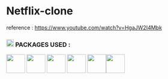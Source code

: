 # Netflix-clone
reference : https://www.youtube.com/watch?v=HgaJW2I4Mbk
 
### <img src='https://res.cloudinary.com/apideck/image/upload/v1612642016/icons/openai-api-node-package.jpg' width=20px> <space>  PACKAGES USED : 
 
<img src='https://www.gstatic.com/devrel-devsite/prod/v5e8a33c76fc7f2ff582bc05b8beea48bc2f986ca4005c00b50180391fed04c56/firebase/images/touchicon-180.png' width=50px> <space>
<img src='https://raw.githubusercontent.com/styled-components/brand/master/styled-components.png' width=50px> <space> 
<img src='https://d33wubrfki0l68.cloudfront.net/97f337956b87f4589dbf68591f22f5f3dacf2736/55f2a/img/redux_white.svg' width=50px> <space>
<img src='https://daqxzxzy8xq3u.cloudfront.net/wp-content/uploads/2019/04/30123219/react-router-dom-feature-img.jpg' width=50px> <space> <space>
<img src='https://seeklogo.com/images/N/nodejs-logo-FBE122E377-seeklogo.com.png' width=50px><img src='https://encrypted-tbn0.gstatic.com/images?q=tbn:ANd9GcSDdF3_I4AljJ2y6wmL2ZTYBzMEUt34jkw0aA&usqp=CAU' width=50px>
